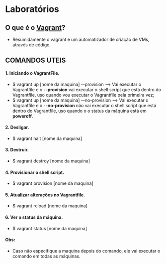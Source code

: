# Laboratórios

## O que é o [Vagrant](https://www.vagrantup.com/)?
+ Resumidamente o vagrant é um automatizador de criação de VMs, através de código.

## COMANDOS UTEIS

#### 1. Iniciando o VagrantFile.
+ $ vagrant up [nome da maquina] --provision --> Vai executar o Vagrantfile e o **--provision** vai executar o shell script que está dentro do Vagrantfile, uso quando vou executar o Vagrantfile pela primeira vez;
+ $ vagrant up [nome da maquina] --no-provision --> Vai executar o Vagrantfile e o **--no-provision** não vai executar o shell script que está dentro do Vagrantfile, uso quando o o status da máquina está em **poweroff**.

#### 2. Desligar.
+ $ vagrant halt [nome da maquina]

#### 3. Destruir.
+ $ vagrant destroy [nome da maquina]

#### 4. Provisionar o shell script.
+ $ vagrant provision [nome da maquina]

#### 5. Atualizar alterações no Vagrantfile.
+  $ vagrant reload [nome da maquina]

#### 6. Ver o status da máquina.
+ $ vagrant status [nome da maquina]

#### Obs:
+ Caso não especifique a maquina depois do comando, ele vai executar o comando em todas as máquinas.
